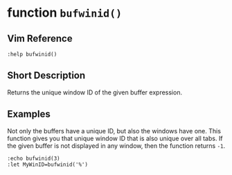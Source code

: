 # function `bufwinid()`

## Vim Reference

    :help bufwinid()

## Short Description
Returns the unique window ID of the given buffer expression.

## Examples

Not only the buffers have a unique ID, but also the windows have one.
This function gives you that unique window ID that is also unique over all tabs.
If the given buffer is not displayed in any window, then the function returns `-1`.

    :echo bufwinid(3)
    :let MyWinID=bufwinid('%')

